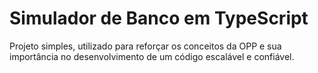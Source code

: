 # Simulador de Banco em TypeScript

Projeto simples, utilizado para reforçar os conceitos da OPP e sua importância no desenvolvimento de um código escalável e confiável.
